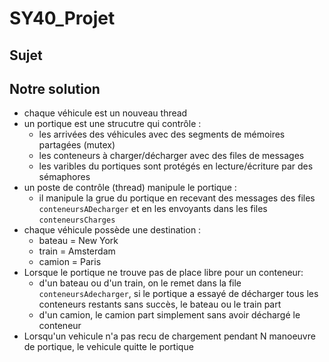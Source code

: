 # SY40_Projet
## Sujet

## Notre solution
- chaque véhicule est un nouveau thread
- un portique est une strucutre qui contrôle :
    - les arrivées des véhicules avec des segments de mémoires partagées (mutex)
    - les conteneurs à charger/décharger avec des files de messages
    - les varibles du portiques sont protégés en lecture/écriture par des sémaphores
- un poste de contrôle (thread) manipule le portique : 
    - il manipule la grue du portique en recevant des messages des files `conteneursADecharger` et en les envoyants dans les files `conteneursCharges`
- chaque véhicule possède une destination :
    - bateau = New York
    - train = Amsterdam
    - camion = Paris
- Lorsque le portique ne trouve pas de place libre pour un conteneur:
    - d'un bateau ou d'un train, on le remet dans la file `conteneursAdecharger`, si le portique a essayé de décharger tous les conteneurs restants sans succès, le bateau ou le train part
    - d'un camion, le camion part simplement sans avoir déchargé le conteneur
- Lorsqu'un vehicule n'a pas recu de chargement pendant N manoeuvre de portique, le vehicule quitte le portique
